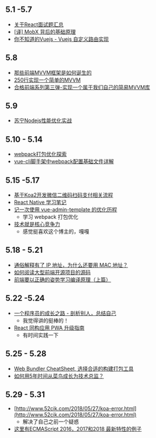 ## 5.1 -5.7
* [关于React面试题汇总](https://zhuanlan.zhihu.com/p/35587283)
* [[译] MobX 背后的基础原理](https://mp.weixin.qq.com/s/pAwN6mOFSvz-B621gGGO-w)
* [你不知道的Vuejs - Vuejs 自定义路由实现](https://yugasun.com/post/you-dont-know-vuejs-11.html)

## 5.8
* [那些前端MVVM框架是如何诞生的](https://zhuanlan.zhihu.com/p/36453279)
* [250行实现一个简单的MVVM](https://zhuanlan.zhihu.com/p/24475845)
* [合格前端系列第三弹-实现一个属于我们自己的简易MVVM库](https://zhuanlan.zhihu.com/p/27028242)

## 5.9
* [苏宁Nodejs性能优化实战](https://mp.weixin.qq.com/s/JxRO5BhJai-tT6xWvFpKgQ)

## 5.10 - 5.14
* [webpack打包优化探索](https://mp.weixin.qq.com/s/SzD22kTnYYfQShQwRaAGWA)
* [vue-cli脚手架中webpack配置基础文件详解](https://segmentfault.com/a/1190000014804826)

## 5.15 -5.17
* [基于Koa2开发微信二维码扫码支付相关流程](https://molunerfinn.com/koa2-wechatpay/)
* [React Native 学习笔记](https://xietao3.com/2018/05/ReactNativeLearningNotes/)
* [记一次使用 vue-admin-template 的优化历程](http://blog.leungjz.top/blog/5afa9d2f22039d6965f6d4c4)
  * 学习 webpack 打包优化
* [技术就是核心竞争力](http://jartto.wang/2018/03/29/audition-of-f2e/)
  * 感觉挺喜欢这个博主的，嘎嘎

## 5.18 - 5.21
* [通俗解释有了 IP 地址，为什么还要用 MAC 地址？](https://showme.codes/2018-05-17/understand-mac-ip/)
* [如何阅读大型前端开源项目的源码](https://github.com/ProtoTeam/blog/blob/master/201805/3.md)
* [前端要以正确的姿势学习编译原理（上篇）](https://zhuanlan.zhihu.com/p/36301857)

## 5.22 -5.24
* [一个程序员的成长之路 - 剖析别人，总结自己](https://mp.weixin.qq.com/s/zWPjfHiYxx0HH9lE99Yijw)
  * 我觉得讲的挺棒的！
* [React 同构应用 PWA 升级指南](https://github.com/happylindz/blog/issues/14)
  * 有时间实践一下

## 5.25 - 5.28
* [Web Bundler CheatSheet, 选择合适的构建打包工具](https://zhuanlan.zhihu.com/p/37267736)
* [如何用5年时间从菜鸟成长为技术总监？](https://mp.weixin.qq.com/s?__biz=MzI2OTQxMTM4OQ==&mid=2247486318&idx=1&sn=0571f897117ef3aa23c3dc6cd4012481&chksm=eae1fe3cdd96772aed1205e0601529f59ef6444d1e84e06a1d8f6de45bc89ec79c34e923d28a#rd)

## 5.29 - 5.31
* [http://www.52cik.com/2018/05/27/koa-error.html](http://www.52cik.com/2018/05/27/koa-error.html)
  * 解决了自己之前一个疑惑
* [这里有ECMAScript 2016，2017和2018 最新特性的例子](http://blog.wengwang.me/Translation/Translation/%E8%BF%99%E9%87%8C%E6%9C%89ECMAScript-2016%EF%BC%8C2017%E5%92%8C2018-%E6%9C%80%E6%96%B0%E7%89%B9%E6%80%A7%E7%9A%84%E4%BE%8B%E5%AD%90/)